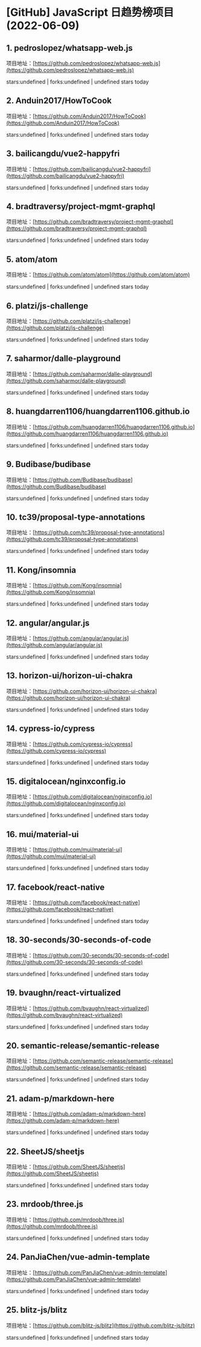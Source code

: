 # [GitHub] JavaScript 日趋势榜项目(2022-06-09)

## 1. pedroslopez/whatsapp-web.js 

项目地址：[https://github.com/pedroslopez/whatsapp-web.js](https://github.com/pedroslopez/whatsapp-web.js)

stars:undefined | forks:undefined | undefined stars today 



## 2. Anduin2017/HowToCook 

项目地址：[https://github.com/Anduin2017/HowToCook](https://github.com/Anduin2017/HowToCook)

stars:undefined | forks:undefined | undefined stars today 



## 3. bailicangdu/vue2-happyfri 

项目地址：[https://github.com/bailicangdu/vue2-happyfri](https://github.com/bailicangdu/vue2-happyfri)

stars:undefined | forks:undefined | undefined stars today 



## 4. bradtraversy/project-mgmt-graphql 

项目地址：[https://github.com/bradtraversy/project-mgmt-graphql](https://github.com/bradtraversy/project-mgmt-graphql)

stars:undefined | forks:undefined | undefined stars today 



## 5. atom/atom 

项目地址：[https://github.com/atom/atom](https://github.com/atom/atom)

stars:undefined | forks:undefined | undefined stars today 



## 6. platzi/js-challenge 

项目地址：[https://github.com/platzi/js-challenge](https://github.com/platzi/js-challenge)

stars:undefined | forks:undefined | undefined stars today 



## 7. saharmor/dalle-playground 

项目地址：[https://github.com/saharmor/dalle-playground](https://github.com/saharmor/dalle-playground)

stars:undefined | forks:undefined | undefined stars today 



## 8. huangdarren1106/huangdarren1106.github.io 

项目地址：[https://github.com/huangdarren1106/huangdarren1106.github.io](https://github.com/huangdarren1106/huangdarren1106.github.io)

stars:undefined | forks:undefined | undefined stars today 



## 9. Budibase/budibase 

项目地址：[https://github.com/Budibase/budibase](https://github.com/Budibase/budibase)

stars:undefined | forks:undefined | undefined stars today 



## 10. tc39/proposal-type-annotations 

项目地址：[https://github.com/tc39/proposal-type-annotations](https://github.com/tc39/proposal-type-annotations)

stars:undefined | forks:undefined | undefined stars today 



## 11. Kong/insomnia 

项目地址：[https://github.com/Kong/insomnia](https://github.com/Kong/insomnia)

stars:undefined | forks:undefined | undefined stars today 



## 12. angular/angular.js 

项目地址：[https://github.com/angular/angular.js](https://github.com/angular/angular.js)

stars:undefined | forks:undefined | undefined stars today 



## 13. horizon-ui/horizon-ui-chakra 

项目地址：[https://github.com/horizon-ui/horizon-ui-chakra](https://github.com/horizon-ui/horizon-ui-chakra)

stars:undefined | forks:undefined | undefined stars today 



## 14. cypress-io/cypress 

项目地址：[https://github.com/cypress-io/cypress](https://github.com/cypress-io/cypress)

stars:undefined | forks:undefined | undefined stars today 



## 15. digitalocean/nginxconfig.io 

项目地址：[https://github.com/digitalocean/nginxconfig.io](https://github.com/digitalocean/nginxconfig.io)

stars:undefined | forks:undefined | undefined stars today 



## 16. mui/material-ui 

项目地址：[https://github.com/mui/material-ui](https://github.com/mui/material-ui)

stars:undefined | forks:undefined | undefined stars today 



## 17. facebook/react-native 

项目地址：[https://github.com/facebook/react-native](https://github.com/facebook/react-native)

stars:undefined | forks:undefined | undefined stars today 



## 18. 30-seconds/30-seconds-of-code 

项目地址：[https://github.com/30-seconds/30-seconds-of-code](https://github.com/30-seconds/30-seconds-of-code)

stars:undefined | forks:undefined | undefined stars today 



## 19. bvaughn/react-virtualized 

项目地址：[https://github.com/bvaughn/react-virtualized](https://github.com/bvaughn/react-virtualized)

stars:undefined | forks:undefined | undefined stars today 



## 20. semantic-release/semantic-release 

项目地址：[https://github.com/semantic-release/semantic-release](https://github.com/semantic-release/semantic-release)

stars:undefined | forks:undefined | undefined stars today 



## 21. adam-p/markdown-here 

项目地址：[https://github.com/adam-p/markdown-here](https://github.com/adam-p/markdown-here)

stars:undefined | forks:undefined | undefined stars today 



## 22. SheetJS/sheetjs 

项目地址：[https://github.com/SheetJS/sheetjs](https://github.com/SheetJS/sheetjs)

stars:undefined | forks:undefined | undefined stars today 



## 23. mrdoob/three.js 

项目地址：[https://github.com/mrdoob/three.js](https://github.com/mrdoob/three.js)

stars:undefined | forks:undefined | undefined stars today 



## 24. PanJiaChen/vue-admin-template 

项目地址：[https://github.com/PanJiaChen/vue-admin-template](https://github.com/PanJiaChen/vue-admin-template)

stars:undefined | forks:undefined | undefined stars today 



## 25. blitz-js/blitz 

项目地址：[https://github.com/blitz-js/blitz](https://github.com/blitz-js/blitz)

stars:undefined | forks:undefined | undefined stars today 



